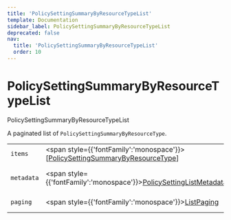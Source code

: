 ```yaml
---
title: 'PolicySettingSummaryByResourceTypeList'
template: Documentation
sidebar_label: PolicySettingSummaryByResourceTypeList
deprecated: false
nav:
  title: 'PolicySettingSummaryByResourceTypeList'
  order: 10
---
```


# PolicySettingSummaryByResourceTypeList

<div style={{'fontFamily':'monospace'}}><span style={{'fontSize':'1.5rem','fontWeight':500}}>PolicySettingSummaryByResourceTypeList</span></div>



A paginated list of `PolicySettingSummaryByResourceType`.

| | | |
| -- | -- | -- |
| `items` | <span style={{'fontFamily':'monospace'}}>[<a href="/guardrails/docs/reference/graphql/object/PolicySettingSummaryByResourceType">PolicySettingSummaryByResourceType</a>]</span> | The `items` for this page of `PolicySettingSummaryByResourceTypeList`. |
| `metadata` | <span style={{'fontFamily':'monospace'}}><a href="/guardrails/docs/reference/graphql/object/PolicySettingListMetadata">PolicySettingListMetadata</a></span> | List metadata information for the instance of `PolicySettingSummaryByResourceTypeList`. |
| `paging` | <span style={{'fontFamily':'monospace'}}><a href="/guardrails/docs/reference/graphql/object/ListPaging">ListPaging</a></span> | The `paging` information for this page of `PolicySettingSummaryByResourceTypeList`. |